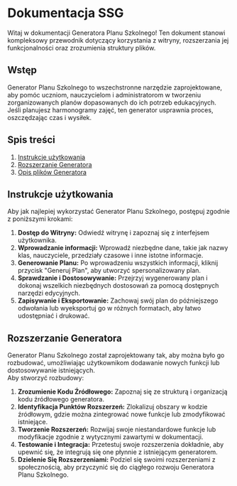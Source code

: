 # Dokumentacja SSG

Witaj w dokumentacji Generatora Planu Szkolnego! Ten dokument stanowi kompleksowy przewodnik dotyczący korzystania z witryny, rozszerzania jej funkcjonalności oraz zrozumienia struktury plików.

## Wstęp

Generator Planu Szkolnego to wszechstronne narzędzie zaprojektowane, 
aby pomóc uczniom, nauczycielom i administratorom w tworzeniu zorganizowanych planów dopasowanych do ich potrzeb edukacyjnych. 
Jeśli planujesz harmonogramy zajęć, ten generator usprawnia proces,
oszczędzając czas i wysiłek.

## Spis treści

1. [Instrukcje użytkowania](#instrukcje-użytkowania)
2. [Rozszerzanie Generatora](expantions_tutorial)
3. [Opis plików Generatora](files)

## Instrukcje użytkowania

Aby jak najlepiej wykorzystać Generator Planu Szkolnego, postępuj zgodnie z poniższymi krokami:

1. **Dostęp do Witryny:** Odwiedź witrynę i zapoznaj się z interfejsem użytkownika.
2. **Wprowadzanie informacji:** Wprowadź niezbędne dane, takie jak nazwy klas, nauczyciele, przedziały czasowe i inne istotne informacje.
3. **Generowanie Planu:** Po wprowadzeniu wszystkich informacji, kliknij przycisk "Generuj Plan", aby utworzyć spersonalizowany plan.
4. **Sprawdzanie i Dostosowywanie:** Przejrzyj wygenerowany plan i dokonaj wszelkich niezbędnych dostosowań za pomocą dostępnych narzędzi edycyjnych.
5. **Zapisywanie i Eksportowanie:** Zachowaj swój plan do późniejszego odwołania lub wyeksportuj go w różnych formatach, aby łatwo udostępniać i drukować.

## Rozszerzanie Generatora

Generator Planu Szkolnego został zaprojektowany tak, aby można było go rozbudować, 
umożliwiając użytkownikom dodawanie nowych funkcji lub dostosowywanie istniejących.  
Aby stworzyć rozbudowy:

1. **Zrozumienie Kodu Źródłowego:** Zapoznaj się ze strukturą i organizacją kodu źródłowego generatora.
2. **Identyfikacja Punktów Rozszerzeń:** Zlokalizuj obszary w kodzie źródłowym, gdzie można zintegrować nowe funkcje lub zmodyfikować istniejące.
3. **Tworzenie Rozszerzeń:** Rozwijaj swoje niestandardowe funkcje lub modyfikacje zgodnie z wytycznymi zawartymi w dokumentacji.
4. **Testowanie i Integracja:** Przetestuj swoje rozszerzenia dokładnie, aby upewnić się, że integrują się one płynnie z istniejącym generatorem.
5. **Dzielenie Się Rozszerzeniami:** Podziel się swoimi rozszerzeniami z społecznością, aby przyczynić się do ciągłego rozwoju Generatora Planu Szkolnego.
